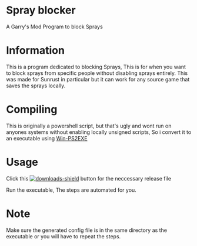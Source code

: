 # Spray blocker
A Garry's Mod Program to block Sprays

# Information
This is a program dedicated to blocking Sprays, This is for when you want to block sprays from specific people without disabling sprays entirely.
This was made for Sunrust in particular but it can work for any source game that saves the sprays locally.

# Compiling
This is originally a powershell script, but that's ugly and wont run on anyones systems without enabling locally unsigned scripts, So i convert it to an executable using [Win-PS2EXE](github.com/MScholtes/Win-PS2EXE)

# Usage
Click this [![downloads-shield]][releases-link] button for the neccessary release file

Run the executable, The steps are automated for you.

# Note
Make sure the generated config file is in the same directory as the executable or you will have to repeat the steps.

<!-- MARKDOWN LINKS -->
[downloads-shield]: https://img.shields.io/github/downloads/Hazeofdream/spray_blocker/total?style=flat-square
[releases-link]: https://github.com/Hazeofdream/spray_blocker/releases/download/v3.0.0/Spray.Blocker.exe
